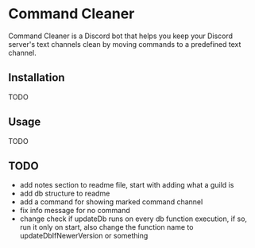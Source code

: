 # Command Cleaner

Command Cleaner is a Discord bot that helps you keep your Discord server's text channels clean by moving commands to a predefined text channel.

## Installation

TODO

## Usage

TODO

## TODO

- add notes section to readme file, start with adding what a guild is
- add db structure to readme
- add a command for showing marked command channel
- fix info message for no command
- change check if updateDb runs on every db function execution, if so, run it only on start, also change the function name to updateDbIfNewerVersion or something